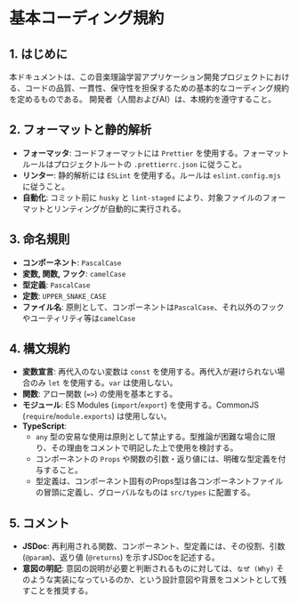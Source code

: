 # 基本コーディング規約

## 1. はじめに

本ドキュメントは、この音楽理論学習アプリケーション開発プロジェクトにおける、コードの品質、一貫性、保守性を担保するための基本的なコーディング規約を定めるものである。
開発者（人間およびAI）は、本規約を遵守すること。

## 2. フォーマットと静的解析

- **フォーマッタ**: コードフォーマットには `Prettier` を使用する。フォーマットルールはプロジェクトルートの `.prettierrc.json` に従うこと。
- **リンター**: 静的解析には `ESLint` を使用する。ルールは `eslint.config.mjs` に従うこと。
- **自動化**: コミット前に `husky` と `lint-staged` により、対象ファイルのフォーマットとリンティングが自動的に実行される。

## 3. 命名規則

- **コンポーネント**: `PascalCase`
- **変数, 関数, フック**: `camelCase`
- **型定義**: `PascalCase`
- **定数**: `UPPER_SNAKE_CASE`
- **ファイル名**: 原則として、コンポーネントは`PascalCase`、それ以外のフックやユーティリティ等は`camelCase`

## 4. 構文規約

- **変数宣言**: 再代入のない変数は `const` を使用する。再代入が避けられない場合のみ `let` を使用する。`var` は使用しない。
- **関数**: アロー関数 (`=>`) の使用を基本とする。
- **モジュール**: ES Modules (`import`/`export`) を使用する。CommonJS (`require`/`module.exports`) は使用しない。
- **TypeScript**:
  - `any` 型の安易な使用は原則として禁止する。型推論が困難な場合に限り、その理由をコメントで明記した上で使用を検討する。
  - コンポーネントの `Props` や関数の引数・返り値には、明確な型定義を付与すること。
  - 型定義は、コンポーネント固有のProps型は各コンポーネントファイルの冒頭に定義し、グローバルなものは `src/types` に配置する。

## 5. コメント

- **JSDoc**: 再利用される関数、コンポーネント、型定義には、その役割、引数 (`@param`)、返り値 (`@returns`) を示すJSDocを記述する。
- **意図の明記**: 意図の説明が必要と判断されるものに対しては、`なぜ (Why)` そのような実装になっているのか、という設計意図や背景をコメントとして残すことを推奨する。
